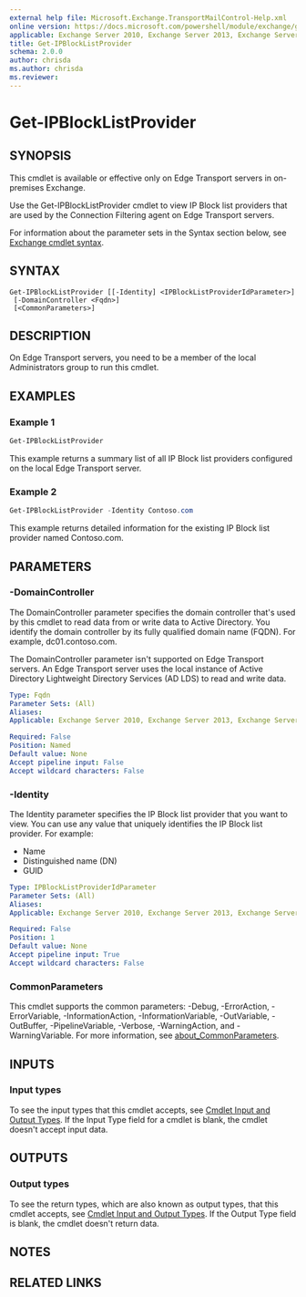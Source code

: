 ```yaml
---
external help file: Microsoft.Exchange.TransportMailControl-Help.xml
online version: https://docs.microsoft.com/powershell/module/exchange/get-ipblocklistprovider
applicable: Exchange Server 2010, Exchange Server 2013, Exchange Server 2016, Exchange Server 2019
title: Get-IPBlockListProvider
schema: 2.0.0
author: chrisda
ms.author: chrisda
ms.reviewer:
---
```


# Get-IPBlockListProvider

## SYNOPSIS
This cmdlet is available or effective only on Edge Transport servers in on-premises Exchange.

Use the Get-IPBlockListProvider cmdlet to view IP Block list providers that are used by the Connection Filtering agent on Edge Transport servers.

For information about the parameter sets in the Syntax section below, see [Exchange cmdlet syntax](https://docs.microsoft.com/powershell/exchange/exchange-cmdlet-syntax).

## SYNTAX

```
Get-IPBlockListProvider [[-Identity] <IPBlockListProviderIdParameter>]
 [-DomainController <Fqdn>]
 [<CommonParameters>]
```

## DESCRIPTION
On Edge Transport servers, you need to be a member of the local Administrators group to run this cmdlet.

## EXAMPLES

### Example 1
```powershell
Get-IPBlockListProvider
```

This example returns a summary list of all IP Block list providers configured on the local Edge Transport server.

### Example 2
```powershell
Get-IPBlockListProvider -Identity Contoso.com
```

This example returns detailed information for the existing IP Block list provider named Contoso.com.

## PARAMETERS

### -DomainController
The DomainController parameter specifies the domain controller that's used by this cmdlet to read data from or write data to Active Directory. You identify the domain controller by its fully qualified domain name (FQDN). For example, dc01.contoso.com.

The DomainController parameter isn't supported on Edge Transport servers. An Edge Transport server uses the local instance of Active Directory Lightweight Directory Services (AD LDS) to read and write data.

```yaml
Type: Fqdn
Parameter Sets: (All)
Aliases:
Applicable: Exchange Server 2010, Exchange Server 2013, Exchange Server 2016, Exchange Server 2019

Required: False
Position: Named
Default value: None
Accept pipeline input: False
Accept wildcard characters: False
```

### -Identity
The Identity parameter specifies the IP Block list provider that you want to view. You can use any value that uniquely identifies the IP Block list provider. For example:

- Name
- Distinguished name (DN)
- GUID

```yaml
Type: IPBlockListProviderIdParameter
Parameter Sets: (All)
Aliases:
Applicable: Exchange Server 2010, Exchange Server 2013, Exchange Server 2016, Exchange Server 2019

Required: False
Position: 1
Default value: None
Accept pipeline input: True
Accept wildcard characters: False
```

### CommonParameters
This cmdlet supports the common parameters: -Debug, -ErrorAction, -ErrorVariable, -InformationAction, -InformationVariable, -OutVariable, -OutBuffer, -PipelineVariable, -Verbose, -WarningAction, and -WarningVariable. For more information, see [about_CommonParameters](https://go.microsoft.com/fwlink/p/?LinkID=113216).

## INPUTS

### Input types
To see the input types that this cmdlet accepts, see [Cmdlet Input and Output Types](https://go.microsoft.com/fwlink/p/?LinkId=616387). If the Input Type field for a cmdlet is blank, the cmdlet doesn't accept input data.

## OUTPUTS

### Output types
To see the return types, which are also known as output types, that this cmdlet accepts, see [Cmdlet Input and Output Types](https://go.microsoft.com/fwlink/p/?LinkId=616387). If the Output Type field is blank, the cmdlet doesn't return data.

## NOTES

## RELATED LINKS
